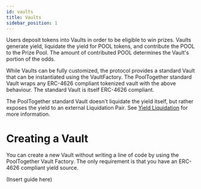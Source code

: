 ```yaml
---
id: vaults
title: Vaults
sidebar_position: 1
---
```


Users deposit tokens into Vaults in order to be eligible to win prizes. Vaults generate yield, liquidate the yield for POOL tokens, and contribute the POOL to the Prize Pool. The amount of contributed POOL determines the Vault's portion of the odds.

While Vaults can be fully customized, the protocol provides a standard Vault that can be instantiated using the VaultFactory. The PoolTogether standard Vault wraps any ERC-4626 compliant tokenized vault with the above  behaviour. The standard Vault is itself ERC-4626 compliant.

The PoolTogether standard Vault doesn't liquidate the yield itself, but rather exposes the yield to an external Liquidation Pair. See [Yield Liquidation](./yield-liquidation) for more information.

# Creating a Vault

You can create a new Vault without writing a line of code by using the PoolTogether Vault Factory. The only requirement is that you have an ERC-4626 compliant yield source.

(Insert guide here)